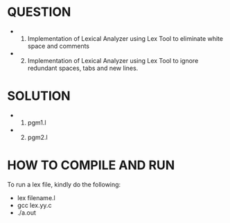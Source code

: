 # QUESTION
- 1) Implementation of Lexical Analyzer using Lex Tool to eliminate white space and comments
- 2) Implementation of Lexical Analyzer using Lex Tool to ignore redundant spaces, tabs and new lines.

# SOLUTION
- 1) pgm1.l
- 2) pgm2.l

 # HOW TO COMPILE AND RUN
 To run a lex file, kindly do the following:
 - lex filename.l 
- gcc lex.yy.c
- ./a.out
